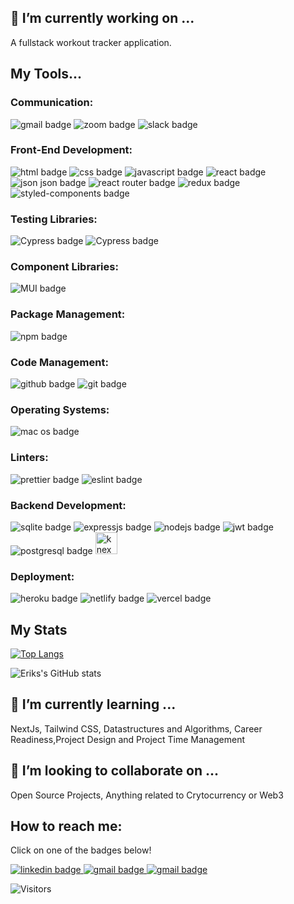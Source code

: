 <h2>🔭 I’m currently working on ...</h2>

<p>A fullstack workout tracker application.</p>

<h2>My Tools...</h2>

### Communication:
<p>
  <img src="https://img.shields.io/badge/Gmail-D14836?style=for-the-badge&logo=gmail&logoColor=white" alt="gmail badge"/>
  <img src="https://img.shields.io/badge/Zoom-2D8CFF?style=for-the-badge&logo=zoom&logoColor=white" alt="zoom badge"/>
  <img src="https://img.shields.io/badge/Slack-4A154B?style=for-the-badge&logo=slack&logoColor=white" alt="slack badge"/>
</p>

### Front-End Development:
<p>
  <img src="https://img.shields.io/badge/HTML5-E34F26?style=for-the-badge&logo=html5&logoColor=white" alt="html badge"/>
  <img src="https://img.shields.io/badge/CSS3-1572B6?style=for-the-badge&logo=css3&logoColor=white" alt="css badge"/>
  <img src="https://img.shields.io/badge/JavaScript-323330?style=for-the-badge&logo=javascript&logoColor=F7DF1E" alt="javascript badge"/>
  <img src="https://img.shields.io/badge/React-20232A?style=for-the-badge&logo=react&logoColor=61DAFB" alt="react badge"/>
  <img src="https://img.shields.io/badge/json-5E5C5C?style=for-the-badge&logo=json&logoColor=white" alt="json json badge"/>
  <img src="https://img.shields.io/badge/React_Router-CA4245?style=for-the-badge&logo=react-router&logoColor=white" alt="react router badge"/>
  <img src="https://img.shields.io/badge/Redux-593D88?style=for-the-badge&logo=redux&logoColor=white" alt="redux badge"/>
  <img src="https://img.shields.io/badge/styled--components-DB7093?style=for-the-badge&logo=styled-components&logoColor=white" alt="styled-components badge"/>
</p>

### Testing Libraries:
<p>
  <img src="https://img.shields.io/badge/Cypress-17202C?style=for-the-badge&logo=cypress&logoColor=white" alt="Cypress badge"/>
  <img src="https://img.shields.io/badge/Jest-C21325?style=for-the-badge&logo=jest&logoColor=white" alt="Cypress badge"/>
  
</p>

### Component Libraries:
<p>
  <img src="https://img.shields.io/badge/Material%20UI-007FFF?style=for-the-badge&logo=mui&logoColor=white" alt="MUI badge"/>
</p>

### Package Management:
<p>
  <img src="https://img.shields.io/badge/npm-CB3837?style=for-the-badge&logo=npm&logoColor=white" alt="npm badge"/>
</p>

### Code Management:
<p>
  <img src="https://img.shields.io/badge/GitHub-100000?style=for-the-badge&logo=github&logoColor=white" alt="github badge"/>
  <img src="https://img.shields.io/badge/GIT-E44C30?style=for-the-badge&logo=git&logoColor=white" alt="git badge"/>
</p>

### Operating Systems:
<p>
  <img src="https://img.shields.io/badge/mac%20os-000000?style=for-the-badge&logo=apple&logoColor=white" alt="mac os badge"/>
</p>

### Linters:
<p>
  <img src="https://img.shields.io/badge/prettier-1A2C34?style=for-the-badge&logo=prettier&logoColor=F7BA3E" alt="prettier badge"/>
  <img src="https://img.shields.io/badge/eslint-3A33D1?style=for-the-badge&logo=eslint&logoColor=white" alt="eslint badge"/>
</p>

### Backend Development:
<p>
  <img src="https://img.shields.io/badge/SQLite-07405E?style=for-the-badge&logo=sqlite&logoColor=white" alt="sqlite badge"/>
  <img src="https://img.shields.io/badge/Express.js-000000?style=for-the-badge&logo=express&logoColor=white" alt="expressjs badge"/>
  <img src="https://img.shields.io/badge/Node.js-339933?style=for-the-badge&logo=nodedotjs&logoColor=white" alt="nodejs badge"/>
  <img src="https://img.shields.io/badge/JWT-000000?style=for-the-badge&logo=JSON%20web%20tokens&logoColor=white" alt="jwt badge"/>
  <img src="https://img.shields.io/badge/PostgreSQL-316192?style=for-the-badge&logo=postgresql&logoColor=white" alt="postgresql badge"/>
  <img src="https://knexjs.org/assets/images/knex.png" alt="knex badge" height="35px" width="max-content"/>
</p>

### Deployment:
<p>
  <img src="https://img.shields.io/badge/Heroku-430098?style=for-the-badge&logo=heroku&logoColor=white" alt="heroku badge"/>
  <img src="https://img.shields.io/badge/Netlify-00C7B7?style=for-the-badge&logo=netlify&logoColor=white" alt="netlify badge"/>
  <img src="https://img.shields.io/badge/Vercel-000000?style=for-the-badge&logo=vercel&logoColor=white" alt="vercel badge"/>
</p>

## My Stats
[![Top Langs](https://github-readme-stats.vercel.app/api/top-langs/?username=krisf451&layout=compact)](https://github.com/krisf451/github-readme-stats)
 
![Eriks's GitHub stats](https://github-readme-stats.vercel.app/api?username=krisf451&show_icons=true&theme=dark)

<h2>🌱 I’m currently learning ...</h2>
<p>
  NextJs, Tailwind CSS, Datastructures and Algorithms, Career Readiness,Project Design and Project Time Management
</p>

<h2>👯 I’m looking to collaborate on ...</h2>
<p>
  Open Source Projects, Anything related to Crytocurrency or Web3
</p>

<h2> How to reach me: </h2>
<p>
  Click on one of the badges below!
</p>
<p>
  <a href="https://www.linkedin.com/in/kristianfulkerson/" target="_blank">
    <img src="https://img.shields.io/badge/LinkedIn-0077B5?style=for-the-badge&logo=linkedin&logoColor=white" alt="linkedin badge"/>
  </a>  
  
  <a href="mailto:kristianf451@gmail.com" target="_blank">
    <img src="https://img.shields.io/badge/Gmail-D14836?style=for-the-badge&logo=gmail&logoColor=white" alt="gmail badge"/>
  </a>
  
  <a href="tel:951-227-3742" target="_blank">
    <img src="https://img.shields.io/badge/Gmail-D14836?style=for-the-badge&logo=gmail&logoColor=white" alt="gmail badge"/>
  </a>  
</p>

![Visitors](https://visitor-badge.glitch.me/badge?page_id=krisf451&left_color=blue&right_color=black)
